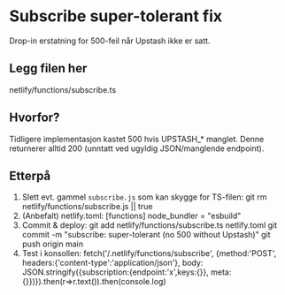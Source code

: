 # Subscribe super-tolerant fix
Drop-in erstatning for 500-feil når Upstash ikke er satt.

## Legg filen her
netlify/functions/subscribe.ts

## Hvorfor?
Tidligere implementasjon kastet 500 hvis UPSTASH_* manglet. Denne returnerer alltid 200 (unntatt ved ugyldig JSON/manglende endpoint).

## Etterpå
1) Slett evt. gammel `subscribe.js` som kan skygge for TS-filen:
   git rm netlify/functions/subscribe.js || true
2) (Anbefalt) netlify.toml:
   [functions]
     node_bundler = "esbuild"
3) Commit & deploy:
   git add netlify/functions/subscribe.ts netlify.toml
   git commit -m "subscribe: super-tolerant (no 500 without Upstash)"
   git push origin main
4) Test i konsollen:
   fetch('/.netlify/functions/subscribe', {method:'POST', headers:{'content-type':'application/json'}, body: JSON.stringify({subscription:{endpoint:'x',keys:{}}, meta:{}})}).then(r=>r.text()).then(console.log)
